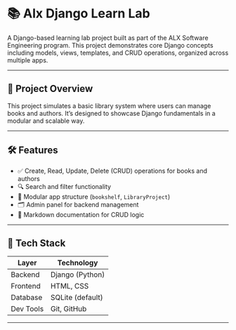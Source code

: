 # 📚 Alx Django Learn Lab

A Django-based learning lab project built as part of the ALX Software Engineering program. This project demonstrates core Django concepts including models, views, templates, and CRUD operations, organized across multiple apps.

---

## 🚀 Project Overview

This project simulates a basic library system where users can manage books and authors. It’s designed to showcase Django fundamentals in a modular and scalable way.

---

## 🛠️ Features

- ✅ Create, Read, Update, Delete (CRUD) operations for books and authors
- 🔍 Search and filter functionality
- 🧩 Modular app structure (`bookshelf`, `LibraryProject`)
- 🗂️ Admin panel for backend management
- 📄 Markdown documentation for CRUD logic

---

## 🧰 Tech Stack

| Layer         | Technology       |
|---------------|------------------|
| Backend       | Django (Python)  |
| Frontend      | HTML, CSS        |
| Database      | SQLite (default) |
| Dev Tools     | Git, GitHub      |

---
